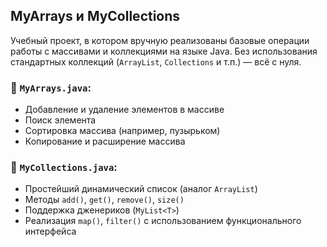 ## MyArrays и MyCollections

Учебный проект, в котором вручную реализованы базовые операции работы с массивами и коллекциями на языке Java. Без использования стандартных коллекций (`ArrayList`, `Collections` и т.п.) — всё с нуля.

### 🔹 `MyArrays.java`:
- Добавление и удаление элементов в массиве
- Поиск элемента
- Сортировка массива (например, пузырьком)
- Копирование и расширение массива

### 🔹 `MyCollections.java`:
- Простейший динамический список (аналог `ArrayList`)
- Методы `add()`, `get()`, `remove()`, `size()`
- Поддержка дженериков (`MyList<T>`)
- Реализация `map()`, `filter()` с использованием функционального интерфейса
